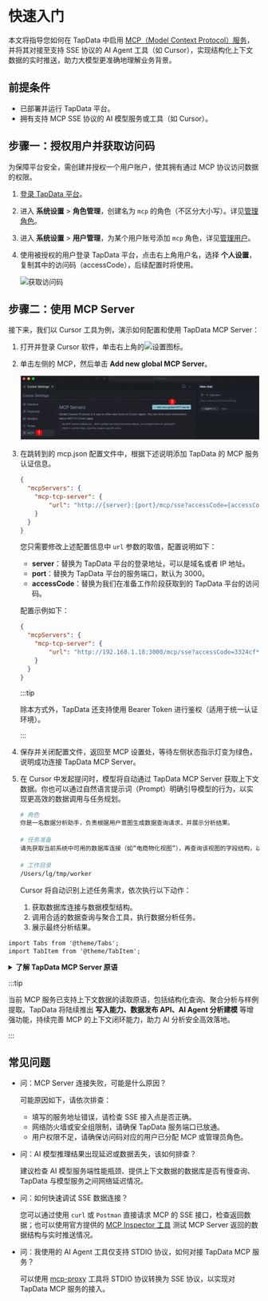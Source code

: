# 快速入门

本文将指导您如何在 TapData 中启用 [MCP（Model Context Protocol）服务](introduction.md)，并将其对接至支持 SSE 协议的 AI Agent 工具（如 Cursor），实现结构化上下文数据的实时推送，助力大模型更准确地理解业务背景。

## 前提条件

- 已部署并运行 TapData 平台。
- 拥有支持 MCP SSE 协议的 AI 模型服务或工具（如 Cursor）。



## 步骤一：授权用户并获取访问码

为保障平台安全，需创建并授权一个用户账户，使其拥有通过 MCP 协议访问数据的权限。

1. [登录 TapData 平台](../user-guide/log-in.md)。

2. 进入 **系统设置** > **角色管理**，创建名为 `mcp` 的角色（不区分大小写）。详见[管理角色](../user-guide/manage-system/manage-role.md)。

3. 进入 **系统设置** > **用户管理**，为某个用户账号添加 `mcp` 角色，详见[管理用户](../user-guide/manage-system/manage-user.md)。

4. 使用被授权的用户登录 TapData 平台，点击右上角用户名，选择 **个人设置**，复制其中的访问码（accessCode），后续配置时将使用。

   ![获取访问码](../images/obtain_enterprise_ak.png)



## 步骤二：使用 MCP Server

接下来，我们以 Cursor 工具为例，演示如何配置和使用 TapData MCP Server：

1. 打开并登录 Cursor 软件，单击右上角的![设置](../images/setting.png)图标。

2. 单击左侧的 MCP，然后单击 **Add new global MCP Server**。

   ![添加 MCP 服务](../images/add_mcp_server.png)

3. 在跳转到的 mcp.json 配置文件中，根据下述说明添加 TapData 的 MCP 服务认证信息。

   ```json
   {
     "mcpServers": {
       "mcp-tcp-server": {
           "url": "http://{server}:{port}/mcp/sse?accessCode={accessCode}"
       }
     }
   }
   ```

   您只需要修改上述配置信息中 `url` 参数的取值，配置说明如下：

   - **server**：替换为 TapData 平台的登录地址，可以是域名或者 IP 地址。
   - **port**：替换为 TapData 平台的服务端口，默认为 3000。
   - **accessCode**：替换为我们在准备工作阶段获取到的 TapData 平台的访问码。

   配置示例如下：

   ```json
   {
     "mcpServers": {
       "mcp-tcp-server": {
           "url": "http://192.168.1.18:3000/mcp/sse?accessCode=3324cf************"
       }
     }
   }
   ```

   :::tip

   除本方式外，TapData 还支持使用 Bearer Token 进行鉴权（适用于统一认证环境）。

   :::

4. 保存并关闭配置文件，返回至 MCP 设置处，等待左侧状态指示灯变为绿色，说明成功连接 TapData MCP Server。

5. 在 Cursor 中发起提问时，模型将自动通过 TapData MCP Server 获取上下文数据。你也可以通过自然语言提示词（Prompt）明确引导模型的行为，以实现更高效的数据调用与任务规划。

   ```bash
   # 角色
   你是一名数据分析助手，负责根据用户意图生成数据查询请求，并展示分析结果。
   
   # 任务准备
   请先获取当前系统中可用的数据库连接（如“电商物化视图”），再查询该视图的字段结构，以便理解数据模型。
   
   # 工作目录
   /Users/lg/tmp/worker
   ```
   
   Cursor 将自动识别上述任务需求，依次执行以下动作：
   
   1. 获取数据库连接与数据模型结构。
   2. 调用合适的数据查询与聚合工具，执行数据分析任务。
   3. 展示最终分析结果。



```mdx-code-block
import Tabs from '@theme/Tabs';
import TabItem from '@theme/TabItem';
```

<details>
<summary><b>了解 TapData MCP Server 原语</b></summary>

TapData MCP Server 基于三类核心原语构建，分别是 **Prompts**、**Resources** 和 **Tools**。它们共同构成了 AI 模型与数据系统交互的基础，使模型能够识别可用资源、选择合适操作，并基于提示词获取结构化上下文，从而完成更精准、高效的推理任务。




```mdx-code-block
<Tabs className="unique-tabs">
<TabItem value="Prompts" default>
```

Prompts（提示词）是为特定任务优化的自然语言模板，引导 AI 模型理解任务意图、规划执行流程并生成高质量响应。良好的提示词能显著提升推理准确性和任务完成度。

</TabItem>
<TabItem value="Resources">

Resources（资源）定义了 AI 模型可访问的数据资源，包括数据库连接和数据模型，帮助模型理解数据结构和上下文。

| 原语名称            | 描述                                                         |
| ------------------- | ------------------------------------------------------------ |
| **Data Connection** | 表示 MCP Server 中配置的数据库连接，支持添加业务标签，标识数据用途。 |
| **Data Model**      | 表示连接下的数据结构定义，包括集合名、字段、类型等，用于帮助模型理解数据组织方式。 |

</TabItem>

<TabItem value="Tools">

Tools 是模型可以直接调用的函数或指令，用于与结构化数据进行交互，如查询、聚合、采样等。

| 工具名称         | 功能说明                        |
| ---------------- | ------------------------------- |
| `listConnection` | 列出所有数据库连接及其标签信息  |
| `listDataModel`  | 获取连接下的所有数据模型结构    |
| `sampleData`     | 查询模型示例数据（最多 100 行） |
| `query`          | 执行 MongoDB 查询               |
| `aggregate`      | 使用 MongoDB 聚合管道处理数据   |
| `count`          | 获取集合中记录总数              |
| `listCollection` | 列出 MongoDB 数据库中的所有集合 |

</TabItem>

</Tabs>

</details>

:::tip

当前 MCP 服务已支持上下文数据的读取原语，包括结构化查询、聚合分析与样例提取。TapData 将陆续推出 **写入能力、数据发布 API、AI Agent 分析建模** 等增强功能，持续完善 MCP 的上下文闭环能力，助力 AI 分析安全高效落地。

:::



## 常见问题

- 问：MCP Server 连接失败，可能是什么原因？

  可能原因如下，请依次排查：

  - 填写的服务地址错误，请检查 SSE 接入点是否正确。
  - 网络防火墙或安全组限制，请确保 TapData 服务端口已放通。
  - 用户权限不足，请确保访问码对应的用户已分配 MCP 或管理员角色。

- 问：AI 模型推理结果出现延迟或数据丢失，该如何排查？

  建议检查 AI 模型服务端性能瓶颈、提供上下文数据的数据库是否有慢查询、TapData 与模型服务之间网络延迟情况。

- 问：如何快速调试 SSE 数据连接？

  您可以通过使用 `curl` 或 `Postman` 直接请求 MCP 的 SSE 接口，检查返回数据；也可以使用官方提供的 [MCP Inspector 工具](https://modelcontextprotocol.io/docs/tools/inspector) 测试 MCP Server 返回的数据结构与实时推送情况。

- 问：我使用的 AI Agent 工具仅支持 STDIO 协议，如何对接 TapData MCP 服务？

  可以使用 [mcp-proxy](https://github.com/sparfenyuk/mcp-proxy) 工具将 STDIO 协议转换为 SSE 协议，以实现对 TapData MCP 服务的接入。
